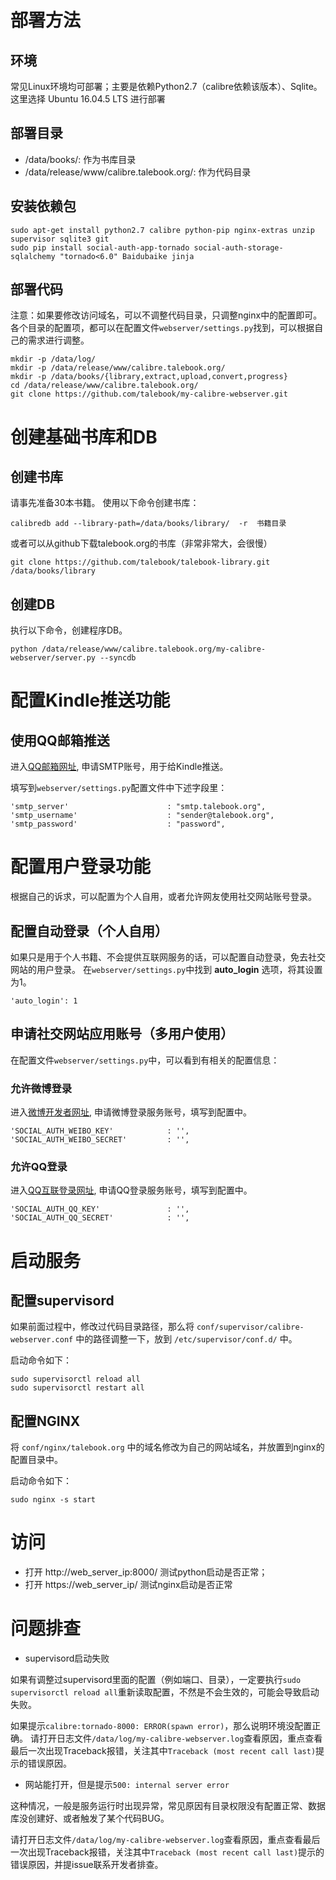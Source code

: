 
部署方法
===========
## 环境
常见Linux环境均可部署；主要是依赖Python2.7（calibre依赖该版本）、Sqlite。这里选择 Ubuntu 16.04.5 LTS 进行部署

## 部署目录
* /data/books/: 作为书库目录
* /data/release/www/calibre.talebook.org/: 作为代码目录

## 安装依赖包
```
sudo apt-get install python2.7 calibre python-pip nginx-extras unzip supervisor sqlite3 git
sudo pip install social-auth-app-tornado social-auth-storage-sqlalchemy "tornado<6.0" Baidubaike jinja
```

## 部署代码
注意：如果要修改访问域名，可以不调整代码目录，只调整nginx中的配置即可。
各个目录的配置项，都可以在配置文件```webserver/settings.py```找到，可以根据自己的需求进行调整。
```
mkdir -p /data/log/
mkdir -p /data/release/www/calibre.talebook.org/
mkdir -p /data/books/{library,extract,upload,convert,progress}
cd /data/release/www/calibre.talebook.org/
git clone https://github.com/talebook/my-calibre-webserver.git

```

创建基础书库和DB
===========

## 创建书库
请事先准备30本书籍。
使用以下命令创建书库：
```
calibredb add --library-path=/data/books/library/  -r  书籍目录
```

或者可以从github下载talebook.org的书库（非常非常大，会很慢）
```
git clone https://github.com/talebook/talebook-library.git /data/books/library
```

## 创建DB
执行以下命令，创建程序DB。
```
python /data/release/www/calibre.talebook.org/my-calibre-webserver/server.py --syncdb
```


配置Kindle推送功能
============
## 使用QQ邮箱推送
进入[QQ邮箱网址](http://service.mail.qq.com/cgi-bin/help?subtype=1&&no=1001256&&id=28), 申请SMTP账号，用于给Kindle推送。

填写到```webserver/settings.py```配置文件中下述字段里：
```
'smtp_server'                      : "smtp.talebook.org",
'smtp_username'                    : "sender@talebook.org",
'smtp_password'                    : "password",
```

配置用户登录功能
=============
根据自己的诉求，可以配置为个人自用，或者允许网友使用社交网站账号登录。

## 配置自动登录（个人自用）
如果只是用于个人书籍、不会提供互联网服务的话，可以配置自动登录，免去社交网站的用户登录。
在```webserver/settings.py```中找到 __auto_login__ 选项，将其设置为1。
```
'auto_login': 1
```

## 申请社交网站应用账号（多用户使用）
在配置文件```webserver/settings.py```中，可以看到有相关的配置信息：

### 允许微博登录
进入[微博开发者网址](http://open.weibo.com/developers), 申请微博登录服务账号，填写到配置中。
```
'SOCIAL_AUTH_WEIBO_KEY'            : '',
'SOCIAL_AUTH_WEIBO_SECRET'         : '',
```

### 允许QQ登录
进入[QQ互联登录网址](https://connect.qq.com/), 申请QQ登录服务账号，填写到配置中。
```
'SOCIAL_AUTH_QQ_KEY'               : '',
'SOCIAL_AUTH_QQ_SECRET'            : '',
```


启动服务
=============
## 配置supervisord
如果前面过程中，修改过代码目录路径，那么将 ``conf/supervisor/calibre-webserver.conf`` 中的路径调整一下，放到 ``/etc/supervisor/conf.d/`` 中。

启动命令如下：
```
sudo supervisorctl reload all
sudo supervisorctl restart all
```

## 配置NGINX
将 ``conf/nginx/talebook.org`` 中的域名修改为自己的网站域名，并放置到nginx的配置目录中。

启动命令如下：
```
sudo nginx -s start
```

访问
===============
* 打开 http://web_server_ip:8000/ 测试python启动是否正常；
* 打开 https://web_server_ip/ 测试nginx启动是否正常


问题排查
===============
* supervisord启动失败

如果有调整过supervisord里面的配置（例如端口、目录），一定要执行```sudo supervisorctl reload all```重新读取配置，不然是不会生效的，可能会导致启动失败。

如果提示```calibre:tornado-8000: ERROR(spawn error)```，那么说明环境没配置正确。
请打开日志文件```/data/log/my-calibre-webserver.log```查看原因，重点查看最后一次出现Traceback报错，关注其中```Traceback (most recent call last)```提示的错误原因。

* 网站能打开，但是提示```500: internal server error```

这种情况，一般是服务运行时出现异常，常见原因有目录权限没有配置正常、数据库没创建好、或者触发了某个代码BUG。

请打开日志文件```/data/log/my-calibre-webserver.log```查看原因，重点查看最后一次出现Traceback报错，关注其中```Traceback (most recent call last)```提示的错误原因，并提issue联系开发者排查。


